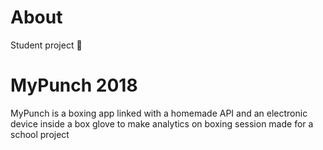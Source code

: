 # About

Student project 🏫

# MyPunch 2018

MyPunch is a boxing app linked with a homemade API and an electronic device inside a box glove to make analytics on boxing session
made for a school project

